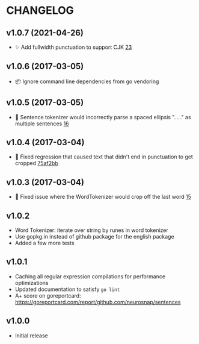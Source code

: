 CHANGELOG
=========

## v1.0.7 (2021-04-26)

* :sparkles: Add fullwidth punctuation to support CJK [23](https://github.com/neurosnap/sentences/pull/23)

## v1.0.6 (2017-03-05)

* :package: Ignore command line dependencies from go vendoring

## v1.0.5 (2017-03-05)

* :bug: Sentence tokenizer would incorrectly parse a spaced ellipsis ". . ." as multiple sentences [16](https://github.com/neurosnap/sentences/pull/16)

## v1.0.4 (2017-03-04)

* :bug: Fixed regression that caused text that didn't end in punctuation to get cropped [75af2bb](https://github.com/neurosnap/sentences/commit/75af2bb14a9aed96680f37972d594bb1693d8454)

## v1.0.3 (2017-03-04)

* :bug: Fixed issue where the WordTokenizer would crop off the last word [15](https://github.com/neurosnap/sentences/pull/15)

## v1.0.2

* Word Tokenizer: iterate over string by runes in word tokenizer
* Use gopkg.in instead of github package for the english package
* Added a few more tests

## v1.0.1

* Caching all regular expression compilations for performance optimizations
* Updated documentation to satisfy `go lint`
* A+ score on goreportcard: https://goreportcard.com/report/github.com/neurosnap/sentences

## v1.0.0

* Initial release
